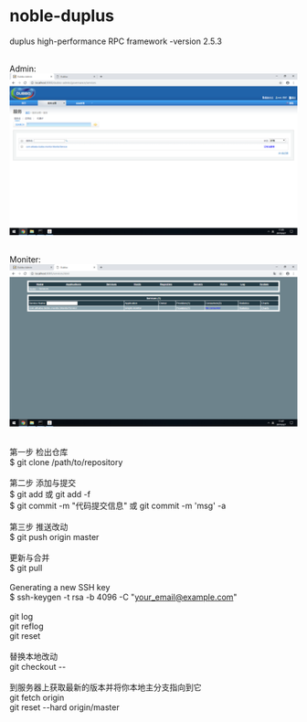 # noble-duplus
duplus high-performance RPC framework -version 2.5.3 <br>
 <br>

Admin: <br>
<img src="https://raw.githubusercontent.com/Sanfei/noble-duplus/master/images/admin.png" /> <br>
 <br>
 
Moniter: <br>
<img src="https://raw.githubusercontent.com/Sanfei/noble-duplus/master/images/moniter.png" /> <br>
 <br>
 
第一步 检出仓库 <br> 
$ git clone /path/to/repository <br> 
 <br>
第二步 添加与提交 <br> 
$ git add 或 git add -f <br> 
$ git commit -m "代码提交信息" 或 git commit -m 'msg' -a <br> 
 <br>
第三步 推送改动 <br> 
$ git push origin master <br> 
 <br>
更新与合并 <br> 
$ git pull <br> 
 <br>
Generating a new SSH key <br> 
$ ssh-keygen -t rsa -b 4096 -C "your_email@example.com" <br> 
 <br>
git log <br> 
git reflog <br> 
git reset <br> 
 <br>
替换本地改动 <br> 
git checkout -- <br> 
 <br>
到服务器上获取最新的版本并将你本地主分支指向到它 <br> 
git fetch origin <br> 
git reset --hard origin/master <br>
 <br>

 <br>
